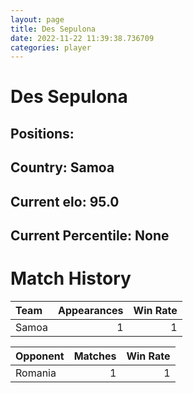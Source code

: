 ```yaml
---  
layout: page  
title: Des Sepulona  
date: 2022-11-22 11:39:38.736709  
categories: player  
---
```

# Des Sepulona

## Positions: 

## Country: Samoa

## Current elo: 95.0

## Current Percentile: None

# Match History


| Team   |   Appearances |   Win Rate |
|:-------|--------------:|-----------:|
| Samoa  |             1 |          1 |

| Opponent   |   Matches |   Win Rate |
|:-----------|----------:|-----------:|
| Romania    |         1 |          1 |
